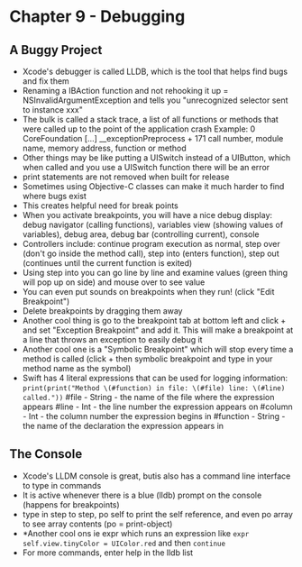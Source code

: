 # Chapter 9 - Debugging

## A Buggy Project

* Xcode's debugger is called LLDB, which is the tool that helps find bugs and fix them
* Renaming a IBAction function and not rehooking it up = NSInvalidArgumentException and tells you "unrecognized selector sent to instance xxx"
* The bulk is called a stack trace, a list of all functions or methods that were called up to the point of the application crash
Example:
0 CoreFoundation	[...]	__exceptionPreprocess + 171
call number, module name, memory address, function or method
* Other things may be like putting a UISwitch instead of a UIButton, which when called and you use a UISwitch function there will be an error
* print statements are not removed when built for release 
* Sometimes using Objective-C classes can make it much harder to find where bugs exist
* This creates helpful need for break points
* When you activate breakpoints, you will have a nice debug display: debug navigator (calling functions), variables view (showing values of variables), debug area, debug bar (controlling current), console
* Controllers include: continue program execution as normal, step over (don't go inside the method call), step into (enters function), step out (continues until the current function is exited)
* Using step into you can go line by line and examine values (green thing will pop up on side) and mouse over to see value
* You can even put sounds on breakpoints when they run! (click "Edit Breakpoint")
* Delete breakpoints by dragging them away
* Another cool thing is go to the breakpoint tab at bottom left and click + and set "Exception Breakpoint" and add it. This will make a breakpoint at a line that throws an exception to easily debug it
* Another cool one is a "Symbolic Breakpoint" which will stop every time a method is called (click + then symbolic breakpoint and type in your method name as the symbol)
* Swift has 4 literal expressions that can be used for logging information:
```print(print("Method \(#function) in file: \(#file) line: \(#line) called."))```
#file - String - the name of the file where the expression appears
#line - Int - the line number the expression appears on
#column - Int - the column number the expression begins in
#function - String - the name of the declaration the expression appears in

## The Console

* Xcode's LLDM console is great, butis also has a command line interface to type in commands
* It is active whenever there is a blue (lldb) prompt on the console (happens for breakpoints)
* type in step to step, po self to print the self reference, and even po array to see array contents (po = print-object)
* *Another cool ons ie expr which runs an expression like ```expr self.view.tinyColor = UIColor.red``` and then ```continue```
* For more commands, enter help in the lldb list